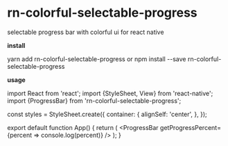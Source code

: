 # rn-colorful-selectable-progress

selectable progress bar with colorful ui for react native


**install**

yarn add rn-colorful-selectable-progress
or
npm install --save rn-colorful-selectable-progress


**usage**

import React from 'react';
import {StyleSheet, View} from 'react-native';
import {ProgressBar} from 'rn-colorful-selectable-progress';

const styles = StyleSheet.create({
  container: {
    alignSelf: 'center',
  },
});

export default function App() {
  return (
    <View style={styles.container}>
      <ProgressBar getProgressPercent={percent => console.log(percent)} />
    </View>
  );
}
